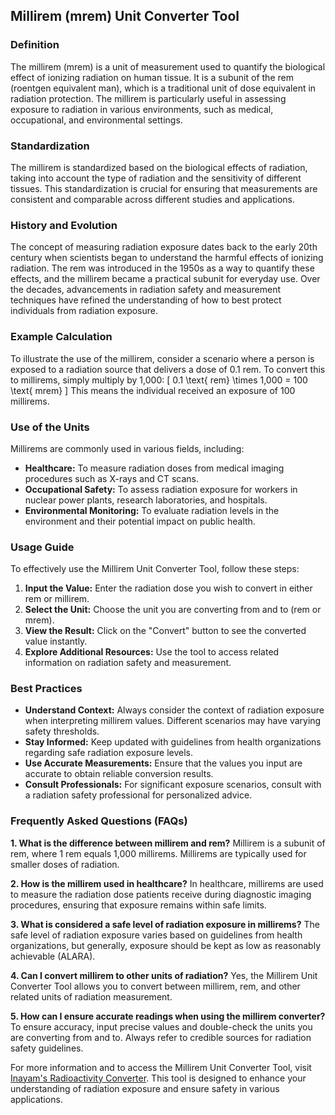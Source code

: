 ## Millirem (mrem) Unit Converter Tool

### Definition
The millirem (mrem) is a unit of measurement used to quantify the biological effect of ionizing radiation on human tissue. It is a subunit of the rem (roentgen equivalent man), which is a traditional unit of dose equivalent in radiation protection. The millirem is particularly useful in assessing exposure to radiation in various environments, such as medical, occupational, and environmental settings.

### Standardization
The millirem is standardized based on the biological effects of radiation, taking into account the type of radiation and the sensitivity of different tissues. This standardization is crucial for ensuring that measurements are consistent and comparable across different studies and applications.

### History and Evolution
The concept of measuring radiation exposure dates back to the early 20th century when scientists began to understand the harmful effects of ionizing radiation. The rem was introduced in the 1950s as a way to quantify these effects, and the millirem became a practical subunit for everyday use. Over the decades, advancements in radiation safety and measurement techniques have refined the understanding of how to best protect individuals from radiation exposure.

### Example Calculation
To illustrate the use of the millirem, consider a scenario where a person is exposed to a radiation source that delivers a dose of 0.1 rem. To convert this to millirems, simply multiply by 1,000:
\[ 
0.1 \text{ rem} \times 1,000 = 100 \text{ mrem} 
\]
This means the individual received an exposure of 100 millirems.

### Use of the Units
Millirems are commonly used in various fields, including:
- **Healthcare:** To measure radiation doses from medical imaging procedures such as X-rays and CT scans.
- **Occupational Safety:** To assess radiation exposure for workers in nuclear power plants, research laboratories, and hospitals.
- **Environmental Monitoring:** To evaluate radiation levels in the environment and their potential impact on public health.

### Usage Guide
To effectively use the Millirem Unit Converter Tool, follow these steps:
1. **Input the Value:** Enter the radiation dose you wish to convert in either rem or millirem.
2. **Select the Unit:** Choose the unit you are converting from and to (rem or mrem).
3. **View the Result:** Click on the "Convert" button to see the converted value instantly.
4. **Explore Additional Resources:** Use the tool to access related information on radiation safety and measurement.

### Best Practices
- **Understand Context:** Always consider the context of radiation exposure when interpreting millirem values. Different scenarios may have varying safety thresholds.
- **Stay Informed:** Keep updated with guidelines from health organizations regarding safe radiation exposure levels.
- **Use Accurate Measurements:** Ensure that the values you input are accurate to obtain reliable conversion results.
- **Consult Professionals:** For significant exposure scenarios, consult with a radiation safety professional for personalized advice.

### Frequently Asked Questions (FAQs)

**1. What is the difference between millirem and rem?**
Millirem is a subunit of rem, where 1 rem equals 1,000 millirems. Millirems are typically used for smaller doses of radiation.

**2. How is the millirem used in healthcare?**
In healthcare, millirems are used to measure the radiation dose patients receive during diagnostic imaging procedures, ensuring that exposure remains within safe limits.

**3. What is considered a safe level of radiation exposure in millirems?**
The safe level of radiation exposure varies based on guidelines from health organizations, but generally, exposure should be kept as low as reasonably achievable (ALARA).

**4. Can I convert millirem to other units of radiation?**
Yes, the Millirem Unit Converter Tool allows you to convert between millirem, rem, and other related units of radiation measurement.

**5. How can I ensure accurate readings when using the millirem converter?**
To ensure accuracy, input precise values and double-check the units you are converting from and to. Always refer to credible sources for radiation safety guidelines.

For more information and to access the Millirem Unit Converter Tool, visit [Inayam's Radioactivity Converter](https://www.inayam.co/unit-converter/radioactivity). This tool is designed to enhance your understanding of radiation exposure and ensure safety in various applications.